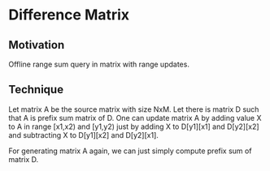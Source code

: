 # Difference Matrix

## Motivation

Offline range sum query in matrix with range updates.

## Technique

Let matrix A be the source matrix with size NxM. Let there is matrix D such that A is prefix sum matrix of D.
One can update matrix A by adding value X to A in range [x1,x2) and [y1,y2) just by adding X to D[y1][x1] and D[y2][x2] and subtracting X to D[y1][x2] and D[y2][x1].

For generating matrix A again, we can just simply compute prefix sum of matrix D.